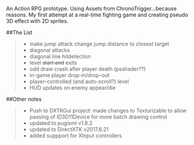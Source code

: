 An Action RPG prototype. Using Assets from ChronoTrigger...because reasons.
My first attempt at a real-time fighting game and creating pseudo 3D effect with 2D sprites.

##The List
>- make jump attack change jump distance to closest target
>- diagonal attacks
>- diagonal line hitdetection
>- level ~~start and~~ exits
>- odd draw crash after player death (psshader??)
>- in-game player drop-in/drop-out
>- player-controlled (and auto-scroll?) level
>- HUD updates on enemy appear/die


##Other notes
>- Push to DXTKGui project: made changes to Texturizable to allow passing of ID3D11Device for more batch drawing control
>- updated to pugixml v1.8.2
>- updated to DirectXTK v2017.6.21
>- added suppport for XInput controllers
